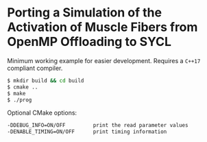 # Porting a Simulation of the Activation of Muscle Fibers from OpenMP Offloading to SYCL

Minimum working example for easier development. 
Requires a `C++17` compliant compiler.

```bash
$ mkdir build && cd build
$ cmake ..
$ make
$ ./prog
```

Optional CMake options:
```bash
-DDEBUG_INFO=ON/OFF         print the read parameter values
-DENABLE_TIMING=ON/OFF      print timing information 
```
